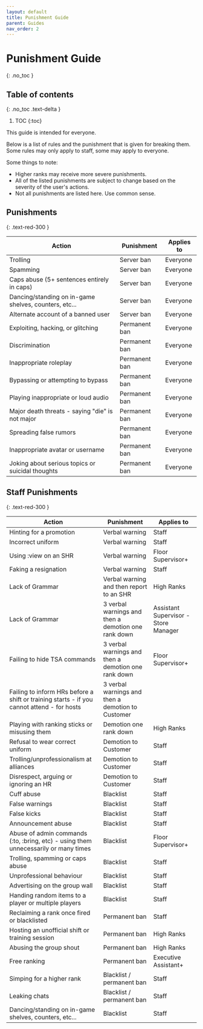 ```yaml
---
layout: default
title: Punishment Guide
parent: Guides
nav_order: 2
---
```

# Punishment Guide
{: .no_toc }

## Table of contents
{: .no_toc .text-delta }

1. TOC
{:toc}

This guide is intended for everyone.

Below is a list of rules and the punishment that is given for breaking them. Some rules may only apply to staff, some may apply to everyone.

Some things to note:
- Higher ranks may receive more severe punishments.
- All of the listed punishments are subject to change based on the severity of the user's actions.
- Not all punishments are listed here. Use common sense.

## Punishments
{: .text-red-300 } 

| Action | Punishment | Applies to |
| ------ | ---------- | ---------- |
| Trolling | Server ban | Everyone |
| Spamming | Server ban | Everyone |
| Caps abuse (5+ sentences entirely in caps) | Server ban | Everyone |
| Dancing/standing on in-game shelves, counters, etc... | Server ban | Everyone |
| Alternate account of a banned user | Server ban | Everyone | 
| Exploiting, hacking, or glitching | Permanent ban | Everyone |
| Discrimination | Permanent ban | Everyone |
| Inappropriate roleplay | Permanent ban | Everyone |
| Bypassing or attempting to bypass| Permanent ban | Everyone |
| Playing inappropriate or loud audio | Permanent ban | Everyone |
| Major death threats - saying "die" is not major | Permanent ban | Everyone |
| Spreading false rumors | Permanent ban | Everyone | 
| Inappropriate avatar or username | Permanent ban | Everyone |
| Joking about serious topics or suicidal thoughts | Permanent ban | Everyone |

## Staff Punishments
{: .text-red-300 } 

| Action | Punishment | Applies to |
| ------ | ---------- | ---------- |
| Hinting for a promotion | Verbal warning | Staff |
| Incorrect uniform | Verbal warning | Staff |
| Using :view on an SHR | Verbal warning | Floor Supervisor+ |
| Faking a resignation | Verbal warning | Staff |
| Lack of Grammar | Verbal warning and then report to an SHR | High Ranks |
| Lack of Grammar | 3 verbal warnings and then a demotion one rank down | Assistant Supervisor - Store Manager |
| Failing to hide TSA commands | 3 verbal warnings and then a demotion one rank down | Floor Supervisor+ |
| Failing to inform HRs before a shift or training starts - if you cannot attend - for hosts | 3 verbal warnings and then a demotion to Customer |
| Playing with ranking sticks or misusing them | Demotion one rank down | High Ranks |
| Refusal to wear correct uniform | Demotion to Customer | Staff |
| Trolling/unprofessionalism at alliances | Demotion to Customer | Staff |
| Disrespect, arguing or ignoring an HR | Demotion to Customer | Staff |
| Cuff abuse | Blacklist | Staff |
| False warnings | Blacklist | Staff |
| False kicks | Blacklist | Staff |
| Announcement abuse | Blacklist | Staff |
| Abuse of admin commands (:to, :bring, etc) - using them unnecessarily or many times | Blacklist | Floor Supervisor+ |
| Trolling, spamming or caps abuse | Blacklist | Staff |
| Unprofessional behaviour | Blacklist | Staff |
| Advertising on the group wall | Blacklist | Staff |
| Handing random items to a player or multiple players | Blacklist | Staff |
| Reclaiming a rank once fired or blacklisted | Permanent ban | Staff |
| Hosting an unofficial shift or training session | Permanent ban | High Ranks |
| Abusing the group shout | Permanent ban | High Ranks |
| Free ranking | Permanent ban | Executive Assistant+ |
| Simping for a higher rank | Blacklist / permanent ban | Staff |
| Leaking chats | Blacklist / permanent ban | Staff |
| Dancing/standing on in-game shelves, counters, etc... | Blacklist | Staff |
